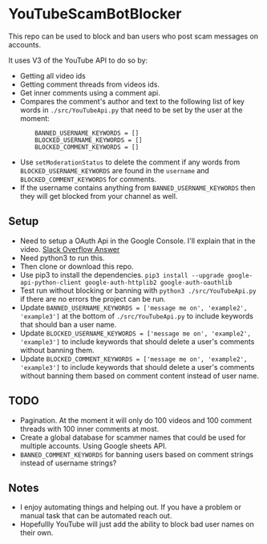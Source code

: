 # YouTubeScamBotBlocker

This repo can be used to block and ban users who post scam messages on accounts.

It uses V3 of the YouTube API to do so by:

* Getting all video ids
* Getting comment threads from videos ids.
* Get inner comments using a comment api.
* Compares the comment's author and text to the following list of key words in `./src/YouTubeApi.py` that need to be set by the user at the moment:
    ```
        BANNED_USERNAME_KEYWORDS = []
        BLOCKED_USERNAME_KEYWORDS = []
        BLOCKED_COMMENT_KEYWORDS = []
    ```
 * Use `setModerationStatus` to delete the comment if any words from `BLOCKED_USERNAME_KEYWORDS` are found in the `username` and `BLOCKED_COMMENT_KEYWORDS` for comments.
 * If the username contains anything from `BANNED_USERNAME_KEYWORDS` then they will get blocked from your channel as well.

## Setup

* Need to setup a OAuth Api in the Google Console. I'll explain that in the video. [Slack Overflow Answer](https://stackoverflow.com/questions/40136699/using-google-api-for-python-where-do-i-get-the-client-secrets-json-file-from)
* Need python3 to run this.
* Then clone or download this repo.
* Use pip3 to install the dependencies. `pip3 install --upgrade google-api-python-client google-auth-httplib2 google-auth-oauthlib`
* Test run without blocking or banning with `python3 ./src/YouTubeApi.py` if there are no errors the project can be run.
* Update `BANNED_USERNAME_KEYWORDS = ['message me on', 'example2', 'example3']` at the bottom of `./src/YouTubeApi.py` to include keywords that should ban a user name.
* Update `BLOCKED_USERNAME_KEYWORDS = ['message me on', 'example2', 'example3']` to include keywords that should delete a user's comments without banning them.
* Update `BLOCKED_COMMENT_KEYWORDS = ['message me on', 'example2', 'example3']` to include keywords that should delete a user's comments without banning them based on comment content instead of user name.


## TODO
* Pagination. At the moment it will only do 100 videos and 100 comment threads with 100 inner comments at most.
* Create a global database for scammer names that could be used for multiple accounts. Using Google sheets API.
* `BANNED_COMMENT_KEYWORDS` for banning users based on comment strings instead of username strings?

## Notes
* I enjoy automating things and helping out. If you have a problem or manual task that can be automated reach out.
* Hopefullly YouTube will just add the ability to block bad user names on their own.